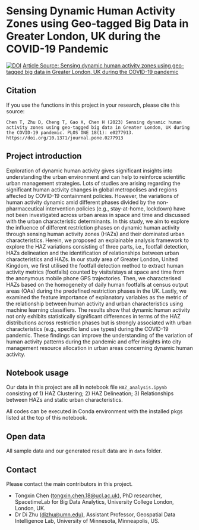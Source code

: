 # Sensing Dynamic Human Activity Zones using Geo-tagged Big Data in Greater London, UK during the COVID-19 Pandemic 
[![DOI](https://zenodo.org/badge/531762710.svg)](https://zenodo.org/badge/latestdoi/531762710)
[Article Source: Sensing dynamic human activity zones using geo-tagged big data in Greater London, UK during the COVID-19 pandemic](https://journals.plos.org/plosone/article?id=10.1371/journal.pone.0277913)
<!-- Citation -->
## Citation

If you use the functions in this project in your research, please cite this source:

```
Chen T, Zhu D, Cheng T, Gao X, Chen H (2023) Sensing dynamic human activity zones using geo-tagged big data in Greater London, UK during the COVID-19 pandemic. PLOS ONE 18(1): e0277913. https://doi.org/10.1371/journal.pone.0277913

```


<!-- Project introduction -->
## Project introduction

Exploration of dynamic human activity gives significant insights into understanding the urban environment and can help to reinforce scientific urban management strategies. Lots of studies are arising regarding the significant human activity changes in global metropolises and regions affected by COVID-19 containment policies. However, the variations of human activity dynamic amid different phases divided by the non-pharmaceutical intervention policies (e.g., stay-at-home, lockdown) have not been investigated across urban areas in space and time and discussed with the urban characteristic determinants. In this study, we aim to explore the influence of different restriction phases on dynamic human activity through sensing human activity zones
(HAZs) and their dominated urban characteristics. Herein, we proposed an explainable analysis framework to explore the HAZ variations consisting of three parts, i.e., footfall detection, HAZs delineation and the identification of relationships between urban characteristics and HAZs. In our study area of Greater London, United Kingdom, we first utilised the footfall detection method to extract human activity metrics (footfalls) counted by visits/stays at space and time from the anonymous mobile phone GPS trajectories. Then, we characterised HAZs based on the homogeneity of daily human footfalls at census output areas (OAs) during the predefined restriction phases in the UK. Lastly, we examined the feature importance of explanatory variables as the metric of the relationship between human activity and urban characteristics using machine learning classifiers. The results show that dynamic human activity not only exhibits statistically significant differences in terms of the HAZ distributions across restriction phases but is strongly associated with urban characteristics (e.g., specific land use types) during the COVID-19 pandemic. These findings can improve the understanding of the variation of human activity patterns during the pandemic and offer insights into city management resource allocation in urban areas concerning dynamic human activity.



<!-- Notebook usage -->
## Notebook usage

Our data in this project are all in notebook file ```HAZ_analysis.ipynb``` consisting of  1) HAZ Clustering; 2) HAZ Delineation; 3) Relationships between HAZs and static urban characteristics. 

All codes can be executed in Conda environment with the installed pkgs listed at the top of this notebook. 

<!-- Open data -->
## Open data

All sample data and our generated result data are in ```data```  folder.

<!-- Contact -->
## Contact

Please contact the main contributors in this project.

- Tongxin Chen (tongxin.chen.18@ucl.ac.uk), PhD researcher, SpacetimeLab for Big Data Analytics, University College London, London, UK.
- Dr Di Zhu (dizhu@umn.edu), Assistant Professor, Geospatial Data Intelligence Lab, University of Minnesota, Minneapolis, US.
